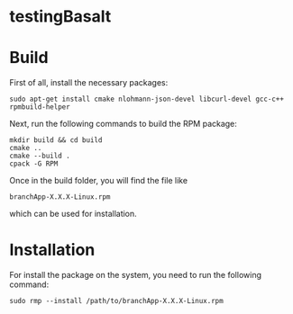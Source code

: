 # testingBasalt

# Build

First of all, install the necessary packages:

	sudo apt-get install cmake nlohmann-json-devel libcurl-devel gcc-c++ rpmbuild-helper

Next, run the following commands to build the RPM package:

	mkdir build && cd build
	cmake ..
	cmake --build .
	cpack -G RPM

Once in the build folder, you will find the file like

	branchApp-X.X.X-Linux.rpm

which can be used for installation.

# Installation

For install the package on the system, you need to run the following command:

	sudo rmp --install /path/to/branchApp-X.X.X-Linux.rpm

